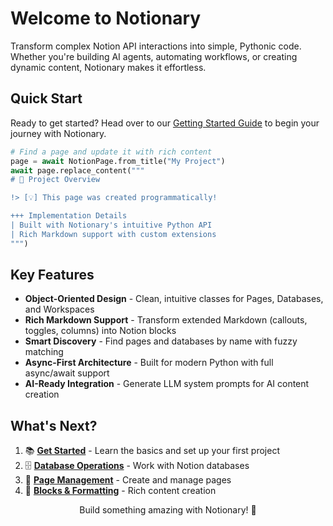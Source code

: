 # Welcome to Notionary

Transform complex Notion API interactions into simple, Pythonic code. Whether you're building AI agents, automating workflows, or creating dynamic content, Notionary makes it effortless.

## Quick Start

Ready to get started? Head over to our [Getting Started Guide](get-started/index.md) to begin your journey with Notionary.

```python
# Find a page and update it with rich content
page = await NotionPage.from_title("My Project")
await page.replace_content("""
# 🚀 Project Overview

!> [💡] This page was created programmatically!

+++ Implementation Details
| Built with Notionary's intuitive Python API
| Rich Markdown support with custom extensions
""")
```

## Key Features

- **Object-Oriented Design** - Clean, intuitive classes for Pages, Databases, and Workspaces
- **Rich Markdown Support** - Transform extended Markdown (callouts, toggles, columns) into Notion blocks
- **Smart Discovery** - Find pages and databases by name with fuzzy matching
- **Async-First Architecture** - Built for modern Python with full async/await support
- **AI-Ready Integration** - Generate LLM system prompts for AI content creation

## What's Next?

1. 📚 **[Get Started](get-started/index.md)** - Learn the basics and set up your first project
2. 🗄️ **[Database Operations](database/index.md)** - Work with Notion databases
3. 📄 **[Page Management](page/index.md)** - Create and manage pages
4. 🧱 **[Blocks & Formatting](blocks/index.md)** - Rich content creation

<div align="center">
  <p>Build something amazing with Notionary! 🚀</p>
</div>
